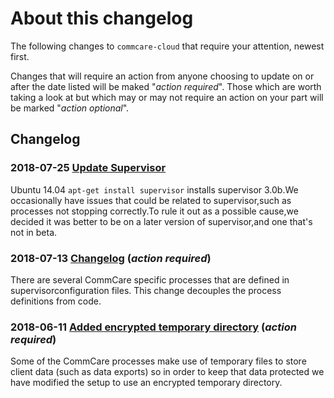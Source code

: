 # About this changelog

The following changes to `commcare-cloud` that require your attention,
newest first.

Changes that will require an action from anyone choosing
to update on or after the date listed will be maked "_action required_".
Those which are worth taking a look at but which may or may not require
an action on your part will be marked "_action optional_".


## Changelog

### **2018-07-25** [Update Supervisor](0003-update-supervisor.md) 

Ubuntu 14.04 `apt-get install supervisor` installs supervisor 3.0b.We occasionally have issues that could be related to supervisor,such as processes not stopping correctly.To rule it out as a possible cause,we decided it was better to be on a later version of supervisor,and one that's not in beta.

### **2018-07-13** [Changelog](0002-supervisor-service-definitions.md) (_action required_)

There are several CommCare specific processes that are defined in supervisorconfiguration files. This change decouples the process definitions from code.

### **2018-06-11** [Added encrypted temporary directory](0001-add-encrypted-tmp.md) (_action required_)

Some of the CommCare processes make use of temporary files to store client data (such as data exports) so in order to keep that data protected we have modified the setup to use an encrypted temporary directory.

